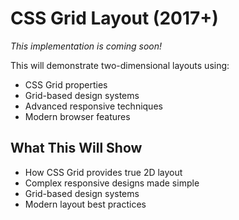 # CSS Grid Layout (2017+)

*This implementation is coming soon!*

This will demonstrate two-dimensional layouts using:
- CSS Grid properties
- Grid-based design systems
- Advanced responsive techniques
- Modern browser features

## What This Will Show
- How CSS Grid provides true 2D layout
- Complex responsive designs made simple
- Grid-based design systems
- Modern layout best practices
